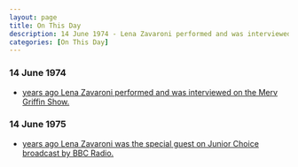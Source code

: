 ```yaml
---
layout: page
title: On This Day
description: 14 June 1974 - Lena Zavaroni performed and was interviewed on the Merv Griffin Show. 14 June 1975 - Lena Zavaroni was the special guest on Junior Choice broadcast by BBC Radio.
categories: [On This Day]
---
```


### 14 June 1974
* [<span id="age1"></span> years ago Lena Zavaroni performed and was interviewed on the Merv Griffin Show.](/us%20television/1974/06/14/merv-griffin-show.html)


### 14 June 1975
* [<span id="age2"></span> years ago Lena Zavaroni was the special guest on Junior Choice broadcast by BBC Radio.](/bbc%20radio%201/bbc%20radio%202/1975/06/14/junior-choice.html)

<!-- Script for calculating number of years ago -->
<script>
var dob = '19740614';
var year = Number(dob.substr(0, 4));
var month = Number(dob.substr(4, 2)) - 1;
var day = Number(dob.substr(6, 2));
var today = new Date();
var age1 = today.getFullYear() - year;
if (today.getMonth() < month || (today.getMonth() == month && today.getDate() < day)) {
age1--;
}
document.getElementById("age1").innerHTML=age1;

var dob = '19750614';
var year = Number(dob.substr(0, 4));
var month = Number(dob.substr(4, 2)) - 1;
var day = Number(dob.substr(6, 2));
var today = new Date();
var age2 = today.getFullYear() - year;
if (today.getMonth() < month || (today.getMonth() == month && today.getDate() < day)) {
age2--;
}
document.getElementById("age2").innerHTML=age2;
</script>

